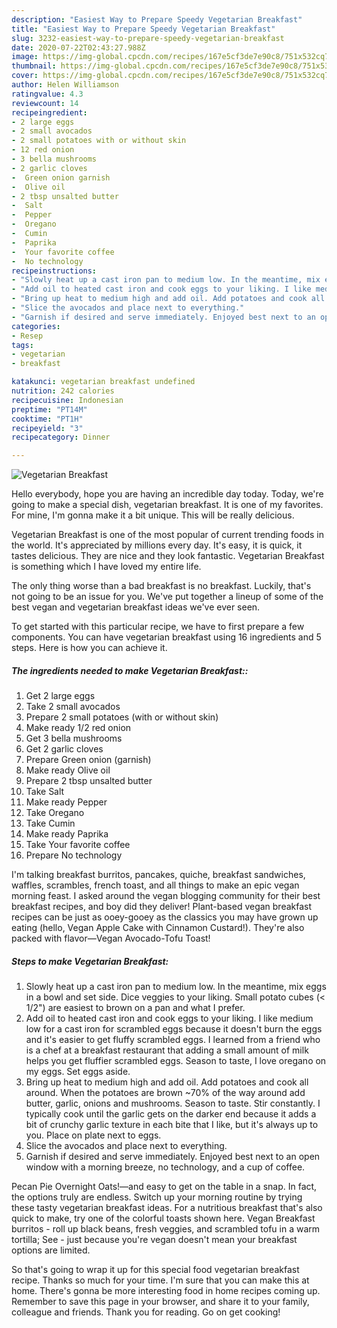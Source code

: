 ```yaml
---
description: "Easiest Way to Prepare Speedy Vegetarian Breakfast"
title: "Easiest Way to Prepare Speedy Vegetarian Breakfast"
slug: 3232-easiest-way-to-prepare-speedy-vegetarian-breakfast
date: 2020-07-22T02:43:27.988Z
image: https://img-global.cpcdn.com/recipes/167e5cf3de7e90c8/751x532cq70/vegetarian-breakfast-recipe-main-photo.jpg
thumbnail: https://img-global.cpcdn.com/recipes/167e5cf3de7e90c8/751x532cq70/vegetarian-breakfast-recipe-main-photo.jpg
cover: https://img-global.cpcdn.com/recipes/167e5cf3de7e90c8/751x532cq70/vegetarian-breakfast-recipe-main-photo.jpg
author: Helen Williamson
ratingvalue: 4.3
reviewcount: 14
recipeingredient:
- 2 large eggs
- 2 small avocados
- 2 small potatoes with or without skin
- 12 red onion
- 3 bella mushrooms
- 2 garlic cloves
-  Green onion garnish
-  Olive oil
- 2 tbsp unsalted butter
-  Salt
-  Pepper
-  Oregano
-  Cumin
-  Paprika
-  Your favorite coffee
-  No technology
recipeinstructions:
- "Slowly heat up a cast iron pan to medium low. In the meantime, mix eggs in a bowl and set side. Dice veggies to your liking. Small potato cubes (&lt; 1/2&#34;) are easiest to brown on a pan and what I prefer."
- "Add oil to heated cast iron and cook eggs to your liking. I like medium low for a cast iron for scrambled eggs because it doesn&#39;t burn the eggs and it&#39;s easier to get fluffy scrambled eggs. I learned from a friend who is a chef at a breakfast restaurant that adding a small amount of milk helps you get fluffier scrambled eggs. Season to taste, I love oregano on my eggs. Set eggs aside."
- "Bring up heat to medium high and add oil. Add potatoes and cook all around. When the potatoes are brown ~70% of the way around add butter, garlic, onions and mushrooms. Season to taste. Stir constantly. I typically cook until the garlic gets on the darker end because it adds a bit of crunchy garlic texture in each bite that I like, but it&#39;s always up to you. Place on plate next to eggs."
- "Slice the avocados and place next to everything."
- "Garnish if desired and serve immediately. Enjoyed best next to an open window with a morning breeze, no technology, and a cup of coffee."
categories:
- Resep
tags:
- vegetarian
- breakfast

katakunci: vegetarian breakfast undefined
nutrition: 242 calories
recipecuisine: Indonesian
preptime: "PT14M"
cooktime: "PT1H"
recipeyield: "3"
recipecategory: Dinner

---
```



![Vegetarian Breakfast](https://img-global.cpcdn.com/recipes/167e5cf3de7e90c8/751x532cq70/vegetarian-breakfast-recipe-main-photo.jpg)

Hello everybody, hope you are having an incredible day today. Today, we're going to make a special dish, vegetarian breakfast. It is one of my favorites. For mine, I'm gonna make it a bit unique. This will be really delicious.

Vegetarian Breakfast is one of the most popular of current trending foods in the world. It's appreciated by millions every day. It's easy, it is quick, it tastes delicious. They are nice and they look fantastic. Vegetarian Breakfast is something which I have loved my entire life.

The only thing worse than a bad breakfast is no breakfast. Luckily, that&#39;s not going to be an issue for you. We&#39;ve put together a lineup of some of the best vegan and vegetarian breakfast ideas we&#39;ve ever seen.


To get started with this particular recipe, we have to first prepare a few components. You can have vegetarian breakfast using 16 ingredients and 5 steps. Here is how you can achieve it.

##### The ingredients needed to make Vegetarian Breakfast::

1. Get 2 large eggs
1. Take 2 small avocados
1. Prepare 2 small potatoes (with or without skin)
1. Make ready 1/2 red onion
1. Get 3 bella mushrooms
1. Get 2 garlic cloves
1. Prepare  Green onion (garnish)
1. Make ready  Olive oil
1. Prepare 2 tbsp unsalted butter
1. Take  Salt
1. Make ready  Pepper
1. Take  Oregano
1. Take  Cumin
1. Make ready  Paprika
1. Take  Your favorite coffee
1. Prepare  No technology


I&#39;m talking breakfast burritos, pancakes, quiche, breakfast sandwiches, waffles, scrambles, french toast, and all things to make an epic vegan morning feast. I asked around the vegan blogging community for their best breakfast recipes, and boy did they deliver! Plant-based vegan breakfast recipes can be just as ooey-gooey as the classics you may have grown up eating (hello, Vegan Apple Cake with Cinnamon Custard!). They&#39;re also packed with flavor—Vegan Avocado-Tofu Toast! 

##### Steps to make Vegetarian Breakfast:

1. Slowly heat up a cast iron pan to medium low. In the meantime, mix eggs in a bowl and set side. Dice veggies to your liking. Small potato cubes (&lt; 1/2&#34;) are easiest to brown on a pan and what I prefer.
1. Add oil to heated cast iron and cook eggs to your liking. I like medium low for a cast iron for scrambled eggs because it doesn&#39;t burn the eggs and it&#39;s easier to get fluffy scrambled eggs. I learned from a friend who is a chef at a breakfast restaurant that adding a small amount of milk helps you get fluffier scrambled eggs. Season to taste, I love oregano on my eggs. Set eggs aside.
1. Bring up heat to medium high and add oil. Add potatoes and cook all around. When the potatoes are brown ~70% of the way around add butter, garlic, onions and mushrooms. Season to taste. Stir constantly. I typically cook until the garlic gets on the darker end because it adds a bit of crunchy garlic texture in each bite that I like, but it&#39;s always up to you. Place on plate next to eggs.
1. Slice the avocados and place next to everything.
1. Garnish if desired and serve immediately. Enjoyed best next to an open window with a morning breeze, no technology, and a cup of coffee.


Pecan Pie Overnight Oats!—and easy to get on the table in a snap. In fact, the options truly are endless. Switch up your morning routine by trying these tasty vegetarian breakfast ideas. For a nutritious breakfast that&#39;s also quick to make, try one of the colorful toasts shown here. Vegan Breakfast burritos - roll up black beans, fresh veggies, and scrambled tofu in a warm tortilla; See - just because you&#39;re vegan doesn&#39;t mean your breakfast options are limited. 

So that's going to wrap it up for this special food vegetarian breakfast recipe. Thanks so much for your time. I'm sure that you can make this at home. There's gonna be more interesting food in home recipes coming up. Remember to save this page in your browser, and share it to your family, colleague and friends. Thank you for reading. Go on get cooking!
